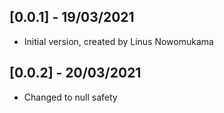 ## [0.0.1] - 19/03/2021

* Initial version, created by Linus Nowomukama

## [0.0.2] - 20/03/2021

* Changed to null safety